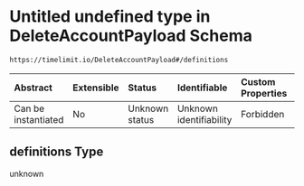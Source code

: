 # Untitled undefined type in DeleteAccountPayload Schema

```txt
https://timelimit.io/DeleteAccountPayload#/definitions
```



| Abstract            | Extensible | Status         | Identifiable            | Custom Properties | Additional Properties | Access Restrictions | Defined In                                                                                    |
| :------------------ | :--------- | :------------- | :---------------------- | :---------------- | :-------------------- | :------------------ | :-------------------------------------------------------------------------------------------- |
| Can be instantiated | No         | Unknown status | Unknown identifiability | Forbidden         | Allowed               | none                | [DeleteAccountPayload.schema.json\*](DeleteAccountPayload.schema.json "open original schema") |

## definitions Type

unknown
